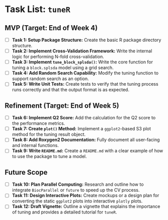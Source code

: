 # Task List: `tuneR`

## MVP (Target: End of Week 4)

- [ ] **Task 1: Setup Package Structure:** Create the basic R package directory structure.
- [ ] **Task 2: Implement Cross-Validation Framework:** Write the internal logic for performing N-fold cross-validation.
- [ ] **Task 3: Implement `tune_block_splsda()`:** Write the core function for tuning a `block.splsda` model using a grid search.
- [ ] **Task 4: Add Random Search Capability:** Modify the tuning function to support random search as an option.
- [ ] **Task 5: Write Unit Tests:** Create tests to verify that the tuning process runs correctly and that the output format is as expected.

## Refinement (Target: End of Week 5)

- [ ] **Task 6: Implement Q2 Score:** Add the calculation for the Q2 score to the performance metrics.
- [ ] **Task 7: Create `plot()` Method:** Implement a `ggplot2`-based S3 plot method for the tuning result object.
- [ ] **Task 8: Add Roxygen2 Documentation:** Fully document all user-facing and internal functions.
- [ ] **Task 9: Write `README.md`:** Create a `README.md` with a clear example of how to use the package to tune a model.

## Future Scope

- [ ] **Task 10: Plan Parallel Computing:** Research and outline how to integrate `BiocParallel` or `future` to speed up the CV process.
- [ ] **Task 11: Design Interactive Plots:** Create mockups or a design plan for converting the static `ggplot2` plots into interactive `plotly` plots.
- [ ] **Task 12: Draft Vignette:** Outline a vignette that explains the importance of tuning and provides a detailed tutorial for `tuneR`.
